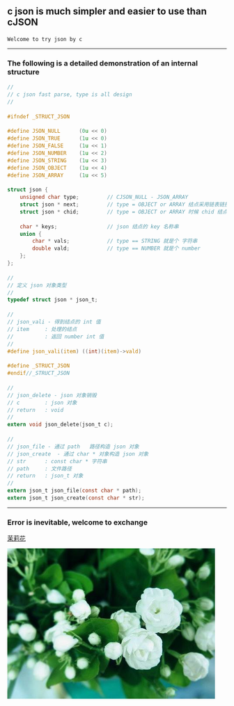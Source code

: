 ## c json is much simpler and easier to use than cJSON 

    Welcome to try json by c

***

### The following is a detailed demonstration of an internal structure

```C
//
// c json fast parse, type is all design
//

#ifndef _STRUCT_JSON

#define JSON_NULL      (0u << 0)
#define JSON_TRUE      (1u << 0)
#define JSON_FALSE     (1u << 1)
#define JSON_NUMBER    (1u << 2)
#define JSON_STRING    (1u << 3)
#define JSON_OBJECT    (1u << 4)
#define JSON_ARRAY     (1u << 5)

struct json {
    unsigned char type;         // CJSON_NULL - JSON_ARRAY
    struct json * next;         // type = OBJECT or ARRAY 结点采用链表链接
    struct json * chid;         // type = OBJECT or ARRAY 时候 chid 结点就有数据

    char * keys;                // json 结点的 key 名称串
    union {
        char * vals;            // type == STRING 就是个 字符串
        double vald;            // type == NUMBER 就是个 number
    };
};

//
// 定义 json 对象类型
//
typedef struct json * json_t;

//
// json_vali - 得到结点的 int 值
// item     : 处理的结点
//          : 返回 number int 值
//
#define json_vali(item) ((int)(item)->vald)

#define _STRUCT_JSON
#endif//_STRUCT_JSON

//
// json_delete - json 对象销毁
// c        : json 对象
// return   : void
//
extern void json_delete(json_t c);

//
// json_file - 通过 path   路径构造 json 对象
// json_create  - 通过 char * 对象构造 json 对象
// str      : const char * 字符串
// path     : 文件路径
// return   : json_t 对象
//
extern json_t json_file(const char * path);
extern json_t json_create(const char * str);

```

***

### Error is inevitable, welcome to exchange

[茉莉花](https://music.163.com/#/song?id=288849)

![茉莉花](./茉莉花.jpeg)